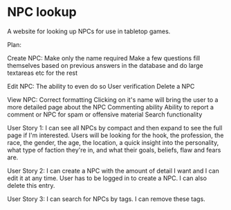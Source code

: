 # NPC lookup

A website for looking up NPCs for use in tabletop games. 

Plan: 

Create NPC:
Make only the name required
Make a few questions fill themselves based on previous answers in the database and do large textareas etc for the rest

Edit NPC:
The ability to even do so
User verification
Delete a NPC

View NPC:
Correct formatting
Clicking on it's name will bring the user to a more detailed page about the NPC
Commenting ability
Ability to report a comment or NPC for spam or offensive material
Search functionality

User Story 1: I can see all NPCs by compact and then expand to see the full page if I'm interested. 
  Users will be looking for the hook, the profession, the race, the gender, the age, the location, a quick insight into the personality, what type of faction they're in, and what their goals, beliefs, flaw and fears are.
  
User Story 2: I can create a NPC with the amount of detail I want and I can edit it at any time. User has to be logged in to create a NPC. I can also delete this entry. 

User Story 3: I can search for NPCs by tags. I can remove these tags.